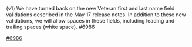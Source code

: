 (v1) We have turned back on the new Veteran first and last name field validations described in the May 17 release notes. In addition to these new validations, we will allow spaces in these fields, including leading and trailing spaces (white space). #6986

[#6986](https://github.com/department-of-veterans-affairs/vets-api/pull/6986)

